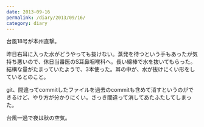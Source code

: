 ```yaml
---
date: 2013-09-16
permalink: /diary/2013/09/16/
category: diary
---
```


台風18号が本州直撃。

昨日右耳に入った水がどうやっても抜けない。蒸発を待つという手もあったが気持ち悪いので、休日当番医のS耳鼻咽喉科へ。長い綿棒で水を抜いてもらった。結構な量がたまっていたようで、3本使った。耳の中が、水が抜けにくい形をしているとのこと。

git、間違ってcommitしたファイルを過去のcommitも含めて消すというのができるけど、やり方が分かりにくい。さっき間違って消してあたふたしてしまった。

台風一過で夜は秋の空気。